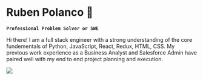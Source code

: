 # Ruben Polanco  👋

**`Professional Problem Solver or SWE`**

Hi there! I am a full stack engineer with a strong understanding of the core fundementals of Python, JavaScript, React, Redux, HTML, CSS. My previous work experience as a Business Analyst and Salesforce Admin have paired well with my end to end project planning and execution.

<p align="left">
  <a href="https://www.linkedin.com/in/rubenpolanco/">
    <img src="https://github.com/user-attachments/assets/a07bf708-175f-4296-bd93-623b5fd8600f"/>
  </a>
</p>  
<!--
**Rpolanco93/Rpolanco93** is a ✨ _special_ ✨ repository because its `README.md` (this file) appears on your GitHub profile.

Here are some ideas to get you started:

- 🔭 I’m currently working on ...
- 🌱 I’m currently learning ...
- 👯 I’m looking to collaborate on ...
- 🤔 I’m looking for help with ...
- 💬 Ask me about ...
- 📫 How to reach me: ...
- 😄 Pronouns: ...
- ⚡ Fun fact: ...
-->
